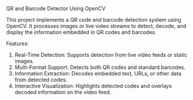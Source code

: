 QR and Barcode Detector Using OpenCV

This project implements a QR code and barcode detection system using OpenCV. It processes images or live video streams to detect, decode, and display the information embedded in QR codes and barcodes.

Features:
1. Real-Time Detection: Supports detection from live video feeds or static images.
2. Multi-Format Support: Detects both QR codes and standard barcodes.
3. Information Extraction: Decodes embedded text, URLs, or other data from detected codes.
4. Interactive Visualization: Highlights detected codes and overlays decoded information on the video feed.
